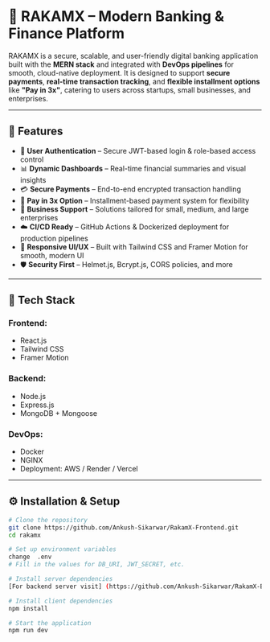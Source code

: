 # 💸 RAKAMX – Modern Banking & Finance Platform

RAKAMX is a secure, scalable, and user-friendly digital banking application built with the **MERN stack** and integrated with **DevOps pipelines** for smooth, cloud-native deployment. 
It is designed to support **secure payments**, **real-time transaction tracking**, and **flexible installment options** like **"Pay in 3x"**, catering to users across startups, small businesses, and enterprises.

---

## 🚀 Features

- 🔐 **User Authentication** – Secure JWT-based login & role-based access control  
- 📊 **Dynamic Dashboards** – Real-time financial summaries and visual insights  
- 💳 **Secure Payments** – End-to-end encrypted transaction handling  
- 📆 **Pay in 3x Option** – Installment-based payment system for flexibility  
- 🏢 **Business Support** – Solutions tailored for small, medium, and large enterprises  
- ☁️ **CI/CD Ready** – GitHub Actions & Dockerized deployment for production pipelines  
- 🎨 **Responsive UI/UX** – Built with Tailwind CSS and Framer Motion for smooth, modern UI  
- 🛡️ **Security First** – Helmet.js, Bcrypt.js, CORS policies, and more

---

## 🧰 Tech Stack

### Frontend:
- React.js  
- Tailwind CSS  
- Framer Motion  


### Backend:
- Node.js  
- Express.js  
- MongoDB + Mongoose  
  

### DevOps:
- Docker  
- NGINX 
- Deployment: AWS / Render / Vercel

---

## ⚙️ Installation & Setup

```bash
# Clone the repository
git clone https://github.com/Ankush-Sikarwar/RakamX-Frontend.git
cd rakamx

# Set up environment variables
change  .env
# Fill in the values for DB_URI, JWT_SECRET, etc.

# Install server dependencies
[For backend server visit] (https://github.com/Ankush-Sikarwar/RakamX-Backend.git)

# Install client dependencies
npm install

# Start the application
npm run dev




